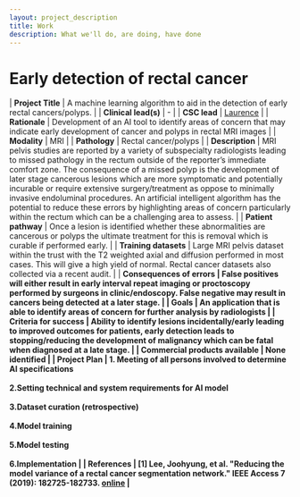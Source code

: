 ```yaml
---
layout: project_description
title: Work
description: What we'll do, are doing, have done
---
```


# **Early detection of rectal cancer**

| <b>Project Title</b> | A machine learning algorithm to aid in the detection of early rectal cancers/polyps.  |
| <b>Clinical lead(s)</b> | - |
| <b>CSC lead</b> | [Laurence](/team/laurence.html) |
| <b>Rationale</b> | Development of an AI tool to identify areas of concern that may indicate early development of cancer and polyps in rectal MRI images |
| <b>Modality</b> | MRI |
| <b>Pathology</b> | Rectal cancer/polyps |
| <b>Description</b> | MRI pelvis studies are reported by a variety of subspecialty radiologists leading to missed pathology in the rectum outside of the reporter’s immediate comfort zone. The consequence of a missed polyp is the development of later stage cancerous lesions which are more symptomatic and potentially incurable or require extensive surgery/treatment as oppose to minimally invasive endoluminal procedures. An artificial intelligent algorithm has the potential to reduce these errors by highlighting areas of concern particularly within the rectum which can be a challenging area to assess. |
| <b>Patient pathway</b> | Once a lesion is identified whether these abnormalities are cancerous or polyps the ultimate treatment for this is removal which is curable if performed early. |
| <b>Training datasets</b> | Large MRI pelvis dataset within the trust with the T2 weighted axial and diffusion performed in most cases. This will give a high yield of normal. Rectal cancer datasets also collected via a recent audit. |
| <b>Consequences of errors | False positives will either result in early interval repeat imaging or proctoscopy performed by surgeons in clinic/endoscopy. False negative may result in cancers being detected at a later stage. |
| <b>Goals</b> | An application that is able to identify areas of concern for further analysis by radiologists |
| <b>Criteria for success</b> | Ability to identify lesions incidentally/early leading to improved outcomes for patients, early detection leads to stopping/reducing the development of malignancy which can be fatal when diagnosed at a late stage. |
| <b>Commercial products available</b> | None identified |
| <b>Project Plan</b> | 1.	Meeting of all persons involved to determine AI specifications <br><br> 2.Setting technical and system requirements for AI model <br><br> 3.Dataset curation (retrospective) <br><br> 4.Model training <br><br> 5.Model testing <br><br> 6.Implementation |
| <b>References</b> | [1] Lee, Joohyung, et al. "Reducing the model variance of a rectal cancer segmentation network." IEEE Access 7 (2019): 182725-182733. [online](https://arxiv.org/pdf/1901.07213.pdf) |